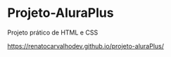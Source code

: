 # Projeto-AluraPlus
Projeto prático de HTML e CSS

https://renatocarvalhodev.github.io/projeto-aluraPlus/
